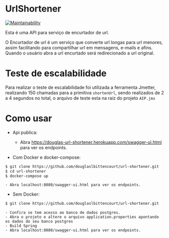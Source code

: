 # UrlShortener

[![Maintainability](https://api.codeclimate.com/v1/badges/45cfeb44822d09972ef7/maintainability)](https://codeclimate.com/github/douglaslbittencourt/UrlShortener-API)


Esta é uma API para serviço de encurtador de url.

O Encurtador de url é um serviço que converte url longas para url menores, assim facilitando para compartilhar url em mensagens, e-mails e afins. Quando o usuário abra a url encurtado será redirecionado a url original. 

# Teste de escalabilidade

Para realizar o teste de escalabilidade foi utilizada a ferramenta Jmetter, realizando 150 chamadas para a primitiva `shortenUrl`, sendo realizados de 2 a 4 segundos no total, o arquivo de teste esta na raiz do projeto `AIP.jmx`

# Como usar 

+ Api publica:

	- Abra https://douglas-url-shortener.herokuapp.com/swagger-ui.html para ver os endpoints. 

+ Com Docker e docker-compose: 

```sh
$ git clone https://github.com/douglaslbittencourt/url-shortener.git
$ cd url-shortener 
$ docker-compose up 
```

    - Abra localhost:8080/swagger-ui.html para ver os endpoints. 

+ Sem Docker: 

```sh
$ git clone https://github.com/douglaslbittencourt/url-shortener.git
```
    - Confira se tem acesso ao banco de dados postgres.
    - Abra o projeto e altere o arquivo application.properties apontando os dados do seu banco postgres
    - Build Spring
    - Abra localhost:8080/swagger-ui.html para ver os endpoints.

